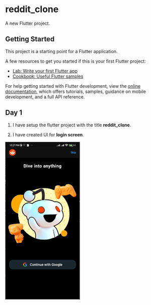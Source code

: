 # reddit_clone

A new Flutter project.

## Getting Started

This project is a starting point for a Flutter application.

A few resources to get you started if this is your first Flutter project:

- [Lab: Write your first Flutter app](https://docs.flutter.dev/get-started/codelab)
- [Cookbook: Useful Flutter samples](https://docs.flutter.dev/cookbook)

For help getting started with Flutter development, view the
[online documentation](https://docs.flutter.dev/), which offers tutorials,
samples, guidance on mobile development, and a full API reference.

## Day 1

1. I have setup the flutter project with the title **reddit_clone**.

2. I have created UI for **login screen**.

<img src="/assets/screenshots/login_screen.png" alt="login_screen" style="height: 500px;" />
